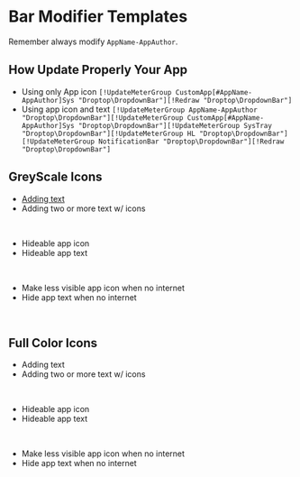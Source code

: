 <h1 align="justify">Bar Modifier Templates</h1>

Remember always modify `AppName-AppAuthor`.

<h2 align="justify">How Update Properly Your App</h2>

- Using only App icon
    `[!UpdateMeterGroup CustomApp[#AppName-AppAuthor]Sys "Droptop\DropdownBar"][!Redraw "Droptop\DropdownBar"]`
- Using app icon and text
    `[!UpdateMeterGroup AppName-AppAuthor "Droptop\DropdownBar"][!UpdateMeterGroup CustomApp[#AppName-AppAuthor]Sys "Droptop\DropdownBar"][!UpdateMeterGroup SysTray "Droptop\DropdownBar"][!UpdateMeterGroup HL "Droptop\DropdownBar"][!UpdateMeterGroup NotificationBar "Droptop\DropdownBar"][!Redraw "Droptop\DropdownBar"]`


<h2 align="justify">GreyScale Icons</h2>

- [Adding text](https://github.com/KazukiGames82/Community-Apps-Templates/blob/main/BarModifier/GreyScale-Icons/Template-1/BarModifier.inc)
- Adding two or more text w/ icons

<br>

- Hideable app icon
- Hideable app text

<br>

- Make less visible app icon when no internet
- Hide app text when no internet

<br>

<h2 align="justify">Full Color Icons</h2>

- Adding text
- Adding two or more text w/ icons

<br>

- Hideable app icon
- Hideable app text

<br>

- Make less visible app icon when no internet
- Hide app text when no internet
